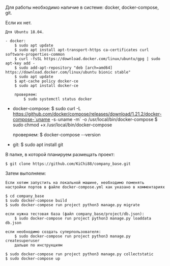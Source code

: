 Для работы необходимо наличие в системе: docker, docker-compose, git.

  Если их нет.

    Для Ubuntu 18.04.

    - docker: 
        $ sudo apt update
        $ sudo apt install apt-transport-https ca-certificates curl software-properties-common
        $ curl -fsSL https://download.docker.com/linux/ubuntu/gpg | sudo apt-key add -
        $ sudo add-apt-repository "deb [arch=amd64] https://download.docker.com/linux/ubuntu bionic stable"
        $ sudo apt update
        $ apt-cache policy docker-ce
        $ sudo apt install docker-ce
        
        проверяем:
            $ sudo systemctl status docker
           
   - docker-compose:
       $ sudo curl -L https://github.com/docker/compose/releases/download/1.21.2/docker-compose-`uname -s`-`uname -m` -o /usr/local/bin/docker-compose
       $ sudo chmod +x /usr/local/bin/docker-compose
       
       проверяем:
           $ docker-compose --version
           
   - git:
       $ sudo apt install git
       
В папке, в которой планируем размещать проект:
    
    $ git clone https://github.com/KiChi88/company_base.git
    
Затем выполняем:
    
    Если хотим запустить на локальной машине, необходимо поменять настройки портов в файле docker-compose.yml как указано в комментариях
    
    $ cd company_base
    $ sudo docker-compose build
    $ sudo docker-compose run project python3 manage.py migrate
    
    если нужна тестовая база (файл company_base/project/db.json):
        $ sudo docker-compose run project python3 manage.py loaddata db.json
        
    если необходимо создать суперпользователя:
        $ sudo docker-compose run project python3 manage.py createsuperuser
        дальше по инструкциям
        
    $ sudo docker-compose run project python3 manage.py collectstatic
    $ sudo docker-compose up
